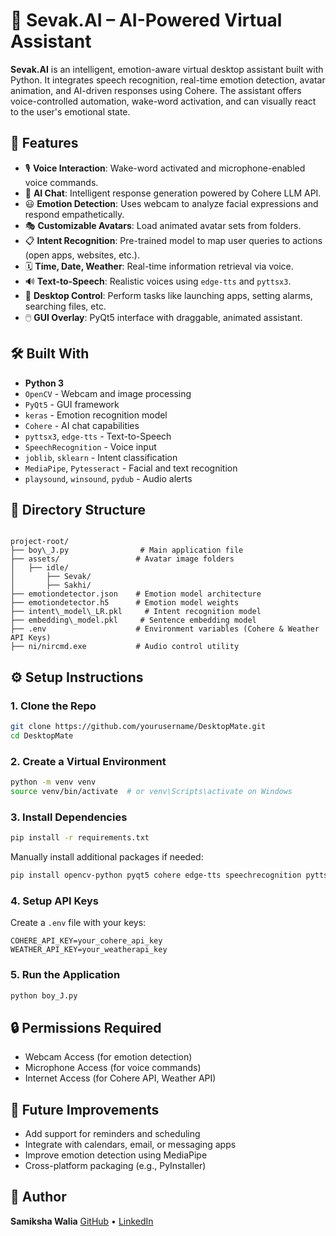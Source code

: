 
# 🧠 Sevak.AI – AI-Powered Virtual Assistant

**Sevak.AI** is an intelligent, emotion-aware virtual desktop assistant built with Python. It integrates speech recognition, real-time emotion detection, avatar animation, and AI-driven responses using Cohere. The assistant offers voice-controlled automation, wake-word activation, and can visually react to the user's emotional state.

## 🚀 Features

- 🎙️ **Voice Interaction**: Wake-word activated and microphone-enabled voice commands.
- 🤖 **AI Chat**: Intelligent response generation powered by Cohere LLM API.
- 😃 **Emotion Detection**: Uses webcam to analyze facial expressions and respond empathetically.
- 🎭 **Customizable Avatars**: Load animated avatar sets from folders.
- 📋 **Intent Recognition**: Pre-trained model to map user queries to actions (open apps, websites, etc.).
- 🗓️ **Time, Date, Weather**: Real-time information retrieval via voice.
- 🔊 **Text-to-Speech**: Realistic voices using `edge-tts` and `pyttsx3`.
- 📂 **Desktop Control**: Perform tasks like launching apps, setting alarms, searching files, etc.
- 🖱️ **GUI Overlay**: PyQt5 interface with draggable, animated assistant.



## 🛠️ Built With

- **Python 3**
- `OpenCV` - Webcam and image processing
- `PyQt5` - GUI framework
- `keras` - Emotion recognition model
- `Cohere` - AI chat capabilities
- `pyttsx3`, `edge-tts` - Text-to-Speech
- `SpeechRecognition` - Voice input
- `joblib`, `sklearn` - Intent classification
- `MediaPipe`, `Pytesseract` - Facial and text recognition
- `playsound`, `winsound`, `pydub` - Audio alerts

## 📁 Directory Structure

```

project-root/
├── boy\_J.py                # Main application file
├── assets/                 # Avatar image folders
│   ├── idle/
│       ├── Sevak/
│       ├── Sakhi/
├── emotiondetector.json    # Emotion model architecture
├── emotiondetector.h5      # Emotion model weights
├── intent\_model\_LR.pkl     # Intent recognition model
├── embedding\_model.pkl     # Sentence embedding model
├── .env                    # Environment variables (Cohere & Weather API Keys)
├── ni/nircmd.exe           # Audio control utility

````

## ⚙️ Setup Instructions

### 1. Clone the Repo

```bash
git clone https://github.com/yourusername/DesktopMate.git
cd DesktopMate
````

### 2. Create a Virtual Environment

```bash
python -m venv venv
source venv/bin/activate  # or venv\Scripts\activate on Windows
```

### 3. Install Dependencies

```bash
pip install -r requirements.txt
```

Manually install additional packages if needed:

```bash
pip install opencv-python pyqt5 cohere edge-tts speechrecognition pyttsx3 pydub numpy keras pytesseract
```

### 4. Setup API Keys

Create a `.env` file with your keys:

```env
COHERE_API_KEY=your_cohere_api_key
WEATHER_API_KEY=your_weatherapi_key
```

### 5. Run the Application

```bash
python boy_J.py
```

## 🔒 Permissions Required

* Webcam Access (for emotion detection)
* Microphone Access (for voice commands)
* Internet Access (for Cohere API, Weather API)

## 📌 Future Improvements

* Add support for reminders and scheduling
* Integrate with calendars, email, or messaging apps
* Improve emotion detection using MediaPipe
* Cross-platform packaging (e.g., PyInstaller)

## 👤 Author

**Samiksha Walia**
[GitHub](https://github.com/Samiksha-Walia) • [LinkedIn](https://linkedin.com/in/samiksha-walia) 


